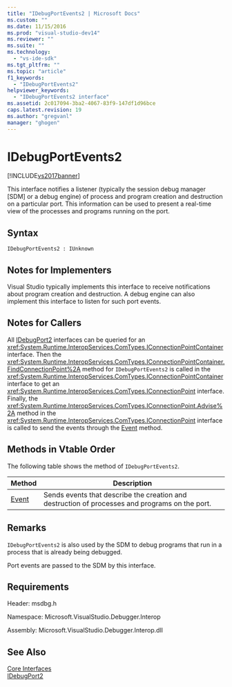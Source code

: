 ```yaml
---
title: "IDebugPortEvents2 | Microsoft Docs"
ms.custom: ""
ms.date: 11/15/2016
ms.prod: "visual-studio-dev14"
ms.reviewer: ""
ms.suite: ""
ms.technology: 
  - "vs-ide-sdk"
ms.tgt_pltfrm: ""
ms.topic: "article"
f1_keywords: 
  - "IDebugPortEvents2"
helpviewer_keywords: 
  - "IDebugPortEvents2 interface"
ms.assetid: 2c017094-3ba2-4067-83f9-147df1d96bce
caps.latest.revision: 19
ms.author: "gregvanl"
manager: "ghogen"
---
```

# IDebugPortEvents2
[!INCLUDE[vs2017banner](../../../includes/vs2017banner.md)]

This interface notifies a listener (typically the session debug manager [SDM] or a debug engine) of process and program creation and destruction on a particular port. This information can be used to present a real-time view of the processes and programs running on the port.  
  
## Syntax  
  
```  
IDebugPortEvents2 : IUnknown  
```  
  
## Notes for Implementers  
 Visual Studio typically implements this interface to receive notifications about program creation and destruction. A debug engine can also implement this interface to listen for such port events.  
  
## Notes for Callers  
 All [IDebugPort2](../../../extensibility/debugger/reference/idebugport2.md) interfaces can be queried for an <xref:System.Runtime.InteropServices.ComTypes.IConnectionPointContainer> interface. Then the <xref:System.Runtime.InteropServices.ComTypes.IConnectionPointContainer.FindConnectionPoint%2A> method for `IDebugPortEvents2` is called in the <xref:System.Runtime.InteropServices.ComTypes.IConnectionPointContainer> interface to get an <xref:System.Runtime.InteropServices.ComTypes.IConnectionPoint> interface. Finally, the <xref:System.Runtime.InteropServices.ComTypes.IConnectionPoint.Advise%2A> method in the <xref:System.Runtime.InteropServices.ComTypes.IConnectionPoint> interface is called to send the events through the [Event](../../../extensibility/debugger/reference/idebugportevents2-event.md) method.  
  
## Methods in Vtable Order  
 The following table shows the method of `IDebugPortEvents2`.  
  
|Method|Description|  
|------------|-----------------|  
|[Event](../../../extensibility/debugger/reference/idebugportevents2-event.md)|Sends events that describe the creation and destruction of processes and programs on the port.|  
  
## Remarks  
 `IDebugPortEvents2` is also used by the SDM to debug programs that run in a process that is already being debugged.  
  
 Port events are passed to the SDM by this interface.  
  
## Requirements  
 Header: msdbg.h  
  
 Namespace: Microsoft.VisualStudio.Debugger.Interop  
  
 Assembly: Microsoft.VisualStudio.Debugger.Interop.dll  
  
## See Also  
 [Core Interfaces](../../../extensibility/debugger/reference/core-interfaces.md)   
 [IDebugPort2](../../../extensibility/debugger/reference/idebugport2.md)


